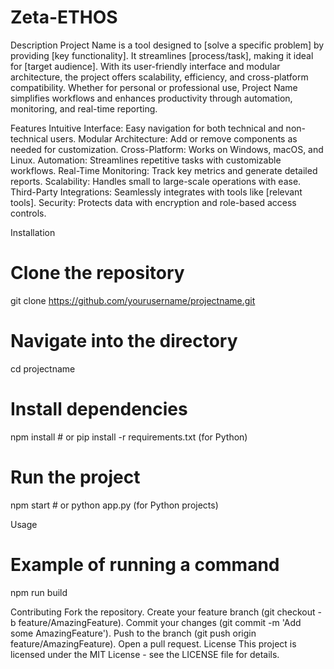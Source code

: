 # Zeta-ETHOS
Description
Project Name is a tool designed to [solve a specific problem] by providing [key functionality]. It streamlines [process/task], making it ideal for [target audience]. With its user-friendly interface and modular architecture, the project offers scalability, efficiency, and cross-platform compatibility. Whether for personal or professional use, Project Name simplifies workflows and enhances productivity through automation, monitoring, and real-time reporting.

Features
Intuitive Interface: Easy navigation for both technical and non-technical users.
Modular Architecture: Add or remove components as needed for customization.
Cross-Platform: Works on Windows, macOS, and Linux.
Automation: Streamlines repetitive tasks with customizable workflows.
Real-Time Monitoring: Track key metrics and generate detailed reports.
Scalability: Handles small to large-scale operations with ease.
Third-Party Integrations: Seamlessly integrates with tools like [relevant tools].
Security: Protects data with encryption and role-based access controls.

Installation
# Clone the repository
git clone https://github.com/yourusername/projectname.git

# Navigate into the directory
cd projectname

# Install dependencies
npm install # or pip install -r requirements.txt (for Python)

# Run the project
npm start # or python app.py (for Python projects)

Usage
# Example of running a command
npm run build

Contributing
Fork the repository.
Create your feature branch (git checkout -b feature/AmazingFeature).
Commit your changes (git commit -m 'Add some AmazingFeature').
Push to the branch (git push origin feature/AmazingFeature).
Open a pull request.
License
This project is licensed under the MIT License - see the LICENSE file for details.
